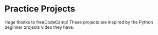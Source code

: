# Practice Projects

Huge thanks to freeCodeCamp! These projects are inspired by the Python beginner projects video they have.
